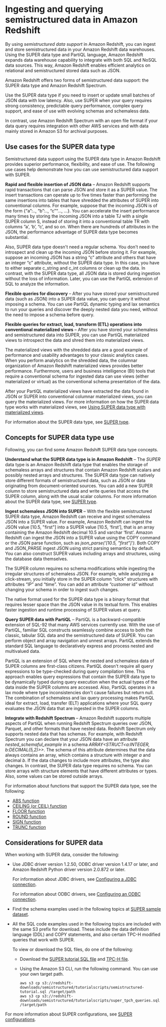# Ingesting and querying semistructured data in Amazon Redshift<a name="super-overview"></a>

By using *semistructured data support* in Amazon Redshift, you can ingest and store semistructured data in your Amazon Redshift data warehouses\. Using the SUPER data type and PartiQL language, Amazon Redshift expands data warehouse capability to integrate with both SQL and NoSQL data sources\. This way, Amazon Redshift enables efficient analytics on relational and semistructured stored data such as JSON\.

Amazon Redshift offers two forms of semistructured data support: the SUPER data type and Amazon Redshift Spectrum\. 

Use the SUPER data type if you need to insert or update small batches of JSON data with low latency\. Also, use SUPER when your query requires strong consistency, predictable query performance, complex query support, and ease of use with evolving schemas and schemaless data\. 

In contrast, use Amazon Redshift Spectrum with an open file format if your data query requires integration with other AWS services and with data mainly stored in Amazon S3 for archival purposes\.

## Use cases for the SUPER data type<a name="super-overview-use-cases"></a>

Semistructured data support using the SUPER data type in Amazon Redshift provides superior performance, flexibility, and ease of use\. The following use cases help demonstrate how you can use semistructured data support with SUPER\.

**Rapid and flexible insertion of JSON data** – Amazon Redshift supports rapid transactions that can parse JSON and store it as a SUPER value\. The insert transactions can operate up to five times faster than performing the same insertions into tables that have shredded the attributes of SUPER into conventional columns\. For example, suppose that the incoming JSON is of the form \{“a”:\.\., “b”:\.\., “c”“\.\.\., \.\.\.\}\. You can accelerate the insert performance many times by storing the incoming JSON into a table TJ with a single SUPER column S, instead of storing it into a conventional table TR with columns ”a’, ‘b’, “c’, and so on\. When there are hundreds of attributes in the JSON, the performance advantage of SUPER data type becomes substantial\.

Also, SUPER data type doesn't need a regular schema\. You don't need to introspect and clean up the incoming JSON before storing it\. For example, suppose an incoming JSON has a string “c” attribute and others that have an integer “c” attribute, without the SUPER data type\. In this case, you have to either separate c\_string and c\_int columns or clean up the data\. In contrast, with the SUPER data type, all JSON data is stored during ingestion without the loss of information\. Later, you can use the PartiQL extension of SQL to analyze the information\.

**Flexible queries for discovery** – After you have stored your semistructured data \(such as JSON\) into a SUPER data value, you can query it without imposing a schema\. You can use PartiQL dynamic typing and lax semantics to run your queries and discover the deeply nested data you need, without the need to impose a schema before query\. 

**Flexible queries for extract, load, transform \(ETL\) operations into conventional materialized views** – After you have stored your schemaless and semistructured data into SUPER, you can use PartiQL materialized views to introspect the data and shred them into materialized views\.

The materialized views with the shredded data are a good example of performance and usability advantages to your classic analytics cases\. When you perform analytics on the shredded data, the columnar organization of Amazon Redshift materialized views provides better performance\. Furthermore, users and business intelligence \(BI\) tools that require a conventional schema for ingested data can use views \(either materialized or virtual\) as the conventional schema presentation of the data\.

After your PartiQL materialized views have extracted the data found in JSON or SUPER into conventional columnar materialized views, you can query the materialized views\. For more information on how the SUPER data type works with materialized views, see [Using SUPER data type with materialized views](r_SUPER_MV.md)\.

For information about the SUPER data type, see [SUPER type](r_SUPER_type.md)\.

## Concepts for SUPER data type use<a name="super-overview-concepts"></a>

Following, you can find some Amazon Redshift SUPER data type concepts\.

**Understand what the SUPER data type is in Amazon Redshift** – The *SUPER* data type is an Amazon Redshift data type that enables the storage of schemaless arrays and structures that contain Amazon Redshift scalars and possibly nested arrays and structures\. The SUPER data type can natively store different formats of semistructured data, such as JSON or data originating from document\-oriented sources\. You can add a new SUPER column to store semistructured data and write queries that access the SUPER column, along with the usual scalar columns\. For more information about the SUPER data type, see [SUPER type](r_SUPER_type.md)\.

**Ingest schemaless JSON into SUPER** – With the flexible semistructured SUPER data type, Amazon Redshift can receive and ingest schemaless JSON into a SUPER value\. For example, Amazon Redshift can ingest the JSON value \[10\.5, "first"\] into a SUPER value \[10\.5, ‘first’\], that is an array containing the Amazon Redshift decimal 10\.5 and varchar ‘first’\. Amazon Redshift can ingest the JSON into a SUPER value using the COPY command or the JSON parse function, such as *json\_parse\('\[10\.5, "first"\]'\)*\. Both COPY and JSON\_PARSE ingest JSON using strict parsing semantics by default\. You can also construct SUPER values including arrays and structures, using the database data themselves\.

The SUPER column requires no schema modifications while ingesting the irregular structures of schemaless JSON\. For example, while analyzing a click\-stream, you initially store in the SUPER column “click” structures with attributes “IP” and “time”\. You can add an attribute “customer id” without changing your schema in order to ingest such changes\.

The native format used for the SUPER data type is a binary format that requires lesser space than the JSON value in its textual form\. This enables faster ingestion and runtime processing of SUPER values at query\. 

**Query SUPER data with PartiQL** – PartiQL is a backward\-compatible extension of SQL\-92 that many AWS services currently use\. With the use of PartiQL, familiar SQL constructs seamlessly combine access to both the classic, tabular SQL data and the semistructured data of SUPER\. You can perform object and array navigation and unnest arrays\. PartiQL extends the standard SQL language to declaratively express and process nested and multivalued data\.

PartiQL is an extension of SQL where the nested and schemaless data of SUPER columns are first\-class citizens\. PartiQL doesn't require all query expressions to be type\-checked during query compilation time\. This approach enables query expressions that contain the SUPER data type to be dynamically typed during query execution when the actual types of the data inside the SUPER columns are accessed\. Also, PartiQL operates in a lax mode where type inconsistencies don't cause failures but return null\. The combination of schemaless and lax query processing makes PartiQL ideal for extract, load, transfer \(ELT\) applications where your SQL query evaluates the JSON data that are ingested in the SUPER columns\.

**Integrate with Redshift Spectrum** – Amazon Redshift supports multiple aspects of PartiQL when running Redshift Spectrum queries over JSON, Parquet, and other formats that have nested data\. Redshift Spectrum only supports nested data that has schemas\. For example, with Redshift Spectrum you can declare that your JSON data have an attribute *nested\_schemaful\_example* in a schema *ARRAY<STRUCT<a:INTEGER, b:DECIMAL\(5,2\)>>*\. The schema of this attribute determines that the data always contains an array, which contains a structure with integer *a* and decimal *b*\. If the data changes to include more attributes, the type also changes\. In contrast, the SUPER data type requires no schema\. You can store arrays with structure elements that have different attributes or types\. Also, some values can be stored outside arrays\. 

For information about functions that support the SUPER data type, see the following:
+ [ABS function](r_ABS.md)
+ [CEILING \(or CEIL\) function](r_CEILING_FLOOR.md)
+ [FLOOR function](r_FLOOR.md)
+ [ROUND function](r_ROUND.md)
+ [SIGN function](r_SIGN.md)
+ [TRUNC function](r_TRUNC.md)

## Considerations for SUPER data<a name="super-overview-considerations"></a>

When working with SUPER data, consider the following:
+ Use JDBC driver version 1\.2\.50, ODBC driver version 1\.4\.17 or later, and Amazon Redshift Python driver version 2\.0\.872 or later\.

  For information about JDBC drivers, see [Configuring a JDBC connection]( https://docs.aws.amazon.com/redshift/latest/mgmt/configure-jdbc-connection.html)\.

  For information about ODBC drivers, see [Configuring an ODBC connection](https://docs.aws.amazon.com/redshift/latest/mgmt/configure-odbc-connection.html)\.
+ Find the schema examples used in the following topics at [SUPER sample dataset](r_SUPER_sample_dataset.md)\.
+ All the SQL code examples used in the following topics are included with the same S3 prefix for download\. These include the data definition language \(DDL\) and COPY statements, and also certain TPC\-H modified queries that work with SUPER\. 

  To view or download the SQL files, do one of the following:
  + Download the [SUPER tutorial SQL file](https://s3.amazonaws.com/redshift-downloads/semistructured/tutorialscripts/semistructured-tutorial.sql) and [TPC\-H file](https://s3.amazonaws.com/redshift-downloads/semistructured/tutorialscripts/super_tpch_queries.sql)\.
  + Using the Amazon S3 CLI, run the following command\. You can use your own target path\.

    ```
    aws s3 cp s3://redshift-downloads/semistructured/tutorialscripts/semistructured-tutorial.sql /target/path
    aws s3 cp s3://redshift-downloads/semistructured/tutorialscripts/super_tpch_queries.sql /target/path
    ```

For more information about SUPER configurations, see [SUPER configurations](super-configurations.md)\.